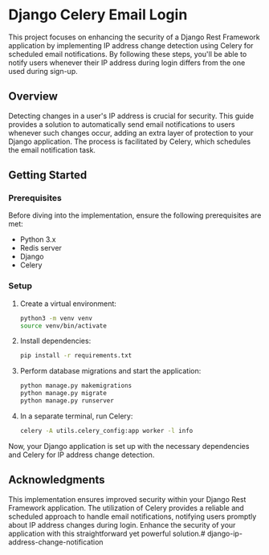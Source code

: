 # Django Celery Email Login

This project focuses on enhancing the security of a Django Rest Framework application by implementing IP address change detection using Celery for scheduled email notifications. By following these steps, you'll be able to notify users whenever their IP address during login differs from the one used during sign-up.

## Overview

Detecting changes in a user's IP address is crucial for security. This guide provides a solution to automatically send email notifications to users whenever such changes occur, adding an extra layer of protection to your Django application. The process is facilitated by Celery, which schedules the email notification task.

## Getting Started

### Prerequisites

Before diving into the implementation, ensure the following prerequisites are met:

- Python 3.x
- Redis server
- Django
- Celery

### Setup

1. Create a virtual environment:

   ```bash
   python3 -m venv venv
   source venv/bin/activate
   ```

2. Install dependencies:

   ```bash
   pip install -r requirements.txt
   ```

3. Perform database migrations and start the application:

   ```bash
   python manage.py makemigrations
   python manage.py migrate
   python manage.py runserver
   ```

4. In a separate terminal, run Celery:

   ```bash
   celery -A utils.celery_config:app worker -l info
   ```

Now, your Django application is set up with the necessary dependencies and Celery for IP address change detection.

## Acknowledgments

This implementation ensures improved security within your Django Rest Framework application. The utilization of Celery provides a reliable and scheduled approach to handle email notifications, notifying users promptly about IP address changes during login. Enhance the security of your application with this straightforward yet powerful solution.# django-ip-address-change-notification
